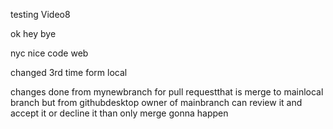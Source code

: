 
testing Video8

ok
hey
bye


nyc
nice
code
web


changed 3rd time form local


changes done from mynewbranch for pull requestthat is merge to mainlocal branch but from githubdesktop
owner of mainbranch can review it and accept it or decline it than only  merge gonna happen
